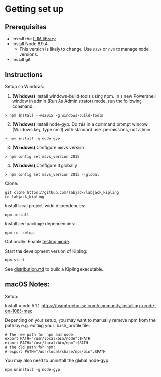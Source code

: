 # Getting set up

## Prerequisites

 - Install the [LJM library](https://labjack.com/support/software/installers/ljm).
 - Install Node 8.9.4.
     - This version is likely to change. Use `nave` or `nvm` to manage node versions.
 - Install git


## Instructions

Setup on Windows:

1. **(Windows)** Install windows-build-tools using npm.  In a new Powershell window in admin (Run As Administrator) mode, run the following command:

```
> npm install --vs2015 -g windows-build-tools
```

2. **(Windows)** Install node-gyp.  Do this in a command prompt window (Windows key, type cmd) with standard user permissions, not admin.

```
> npm install -g node-gyp
```

3. **(Windows)** Configure msvs version

```
> npm config set msvs_version 2015
```

4. **(Windows)** Configure it globally

```
> npm config set msvs_version 2015 --global
```

Clone:

```
git clone https://github.com/labjack/labjack_kipling
cd labjack_kipling
```

Install local project-wide dependencies:

```
npm install
```

Install per-package dependencies:

```
npm run setup
```

Optionally: Enable [testing mode](https://github.com/labjack/labjack_kipling/blob/master/README.md#test-mode).

Start the development version of Kipling:

```
npm start
```

See [distribution.md](distribution.md) to build a Kipling executable.



## macOS Notes:

Setup:

Install xcode 5.1.1:
https://teamtreehouse.com/community/installing-xcode-on-1085-mac

Depending on your setup, you may want to manually remove npm from the path by e.g. editing your .bash_profile file:

```
# The new path for npm and node:
export PATH="/usr/local/bin/node":$PATH
export PATH="/usr/local/bin/npm":$PATH
# the old path for npm:
# export PATH="/usr/local/share/npm/bin":$PATH
```

You may also need to uninstall the global node-gyp:

```
npm uninstall -g node-gyp
```

